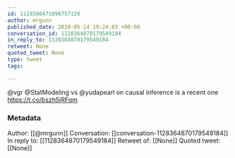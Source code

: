 ```yaml
---
id: 1128380471098757120
author: mrgunn
published_date: 2019-05-14 19:24:03 +00:00
conversation_id: 1128364870179549184
in_reply_to: 1128364870179549184
retweet: None
quoted_tweet: None
type: tweet
tags:

---
```


@vgr @StatModeling vs @yudapearl on causal inference is a recent one https://t.co/bszh5jRFqm

### Metadata

Author: [[@mrgunn]]
Conversation: [[conversation-1128364870179549184]]
In reply to: [[1128364870179549184]]
Retweet of: [[None]]
Quoted tweet: [[None]]
